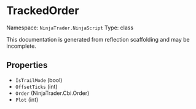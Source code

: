# TrackedOrder

Namespace: `NinjaTrader.NinjaScript`
Type: class

This documentation is generated from reflection scaffolding and may be incomplete.

## Properties
- `IsTrailMode` (bool)
- `OffsetTicks` (int)
- `Order` (NinjaTrader.Cbi.Order)
- `Plot` (int)
